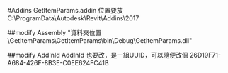 #Addins
GetItemParams.addin 位置要放
C:\ProgramData\Autodesk\Revit\Addins\2017

##modify Assembly
<Assembly> 
	"資料夾位置\GetItemParams\GetItemParams\bin\Debug\GetItemParams.dll"
</Assembly>

##modify AddInId
AddInId 也要改，是一組UUID，可以隨便改個
<AddInId>26D19F71-A684-426F-8B3E-C0EE624FC41B</AddInId>
